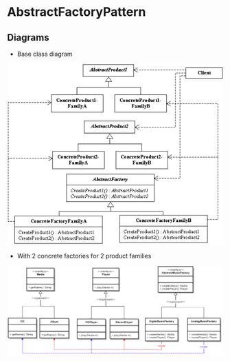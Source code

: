 # AbstractFactoryPattern

Diagrams
--------------
- Base class diagram

![alt text](https://github.com/vudph/AbstractFactoryPattern/blob/master/resources/abstract-factory-uml.gif "Base Diagram")

- With 2 concrete factories for 2 product families

![alt text](https://github.com/vudph/AbstractFactoryPattern/blob/master/resources/AbstractFactoryDiagram.png "Class Diagram")